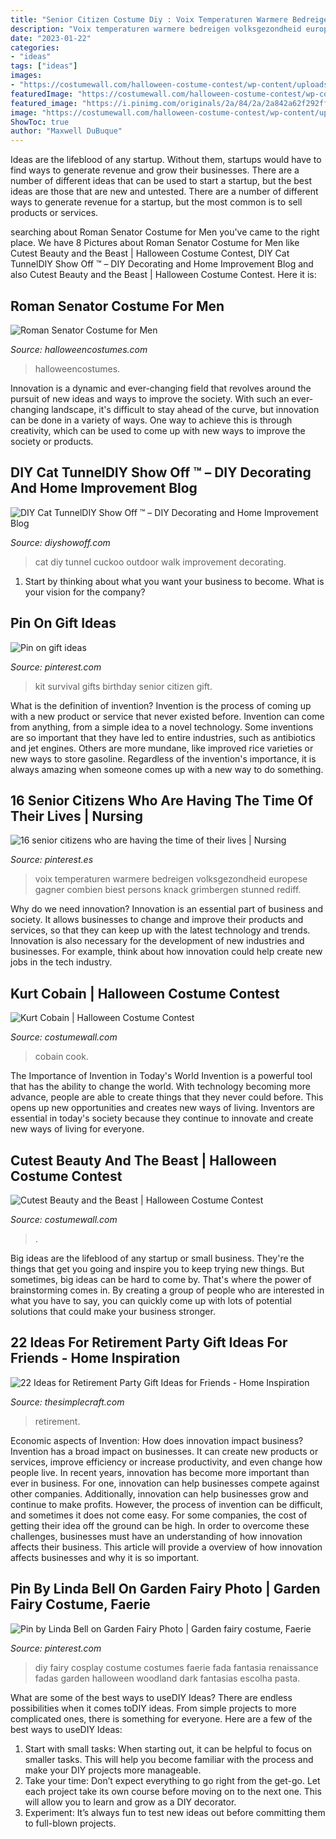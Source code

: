 ```yaml
---
title: "Senior Citizen Costume Diy : Voix Temperaturen Warmere Bedreigen Volksgezondheid Europese Gagner Combien Biest Persons Knack Grimbergen Stunned Rediff"
description: "Voix temperaturen warmere bedreigen volksgezondheid europese gagner combien biest persons knack grimbergen stunned rediff"
date: "2023-01-22"
categories:
- "ideas"
tags: ["ideas"]
images:
- "https://costumewall.com/halloween-costume-contest/wp-content/uploads/2018/10/43220907_10209779221756307_5588910877790175232_n-1.jpg"
featuredImage: "https://costumewall.com/halloween-costume-contest/wp-content/uploads/2019/10/3D118807-F459-44B9-B854-373126F33332.jpeg"
featured_image: "https://i.pinimg.com/originals/2a/84/2a/2a842a62f292ff39a532c97b0fe233f0.jpg"
image: "https://costumewall.com/halloween-costume-contest/wp-content/uploads/2019/10/3D118807-F459-44B9-B854-373126F33332.jpeg"
ShowToc: true
author: "Maxwell DuBuque"
---
```



Ideas are the lifeblood of any startup. Without them, startups would have to find ways to generate revenue and grow their businesses. There are a number of different ideas that can be used to start a startup, but the best ideas are those that are new and untested. There are a number of different ways to generate revenue for a startup, but the most common is to sell products or services.

	

		
searching about Roman Senator Costume for Men you've came to the right place. We have 8 Pictures about Roman Senator Costume for Men like Cutest Beauty and the Beast | Halloween Costume Contest, DIY Cat TunnelDIY Show Off ™ – DIY Decorating and Home Improvement Blog and also Cutest Beauty and the Beast | Halloween Costume Contest. Here it is:
		
    
## Roman Senator Costume For Men

<img loading=lazy src="https://images.halloweencostumes.com/products/38394/1-1/roman-senator-mens-costume.jpg" onerror="this.onerror=null;this.src='https://tse1.mm.bing.net/th?id=OIP.SAb36n1NshMkb_sZOUw9CgHaKl&amp;pid=15.1';" alt="Roman Senator Costume for Men">

_Source: halloweencostumes.com_

>halloweencostumes. 

	

Innovation is a dynamic and ever-changing field that revolves around the pursuit of new ideas and ways to improve the society. With such an ever-changing landscape, it's difficult to stay ahead of the curve, but innovation can be done in a variety of ways. One way to achieve this is through creativity, which can be used to come up with new ways to improve the society or products.

    
## DIY Cat TunnelDIY Show Off ™ – DIY Decorating And Home Improvement Blog

<img loading=lazy src="https://diyshowoff.com/wp-content/uploads/2012/05/cuckoo10.jpg" onerror="this.onerror=null;this.src='https://tse3.mm.bing.net/th?id=OIP.SCSztdQ6r3IAtzm93Jq_eQHaLE&amp;pid=15.1';" alt="DIY Cat TunnelDIY Show Off ™ – DIY Decorating and Home Improvement Blog">

_Source: diyshowoff.com_

>cat diy tunnel cuckoo outdoor walk improvement decorating. 

	

1) Start by thinking about what you want your business to become. What is your vision for the company?

    
## Pin On Gift Ideas

<img loading=lazy src="https://i.pinimg.com/originals/2a/84/2a/2a842a62f292ff39a532c97b0fe233f0.jpg" onerror="this.onerror=null;this.src='https://tse4.mm.bing.net/th?id=OIP.vVNHJMoAbkqtPo7yPOi--wHaJ4&amp;pid=15.1';" alt="Pin on gift ideas">

_Source: pinterest.com_

>kit survival gifts birthday senior citizen gift. 

	

What is the definition of invention?
Invention is the process of coming up with a new product or service that never existed before. Invention can come from anything, from a simple idea to a novel technology. Some inventions are so important that they have led to entire industries, such as antibiotics and jet engines. Others are more mundane, like improved rice varieties or new ways to store gasoline. Regardless of the invention's importance, it is always amazing when someone comes up with a new way to do something.

    
## 16 Senior Citizens Who Are Having The Time Of Their Lives | Nursing

<img loading=lazy src="https://i.pinimg.com/736x/29/c8/48/29c848cb8fab9b15dd937bb421bd88ed--elderly-person-heat-waves.jpg" onerror="this.onerror=null;this.src='https://tse3.mm.bing.net/th?id=OIP.jKBGkaLPEn_6X8VZWPxOfwHaFT&amp;pid=15.1';" alt="16 senior citizens who are having the time of their lives | Nursing">

_Source: pinterest.es_

>voix temperaturen warmere bedreigen volksgezondheid europese gagner combien biest persons knack grimbergen stunned rediff. 

	

Why do we need innovation?
Innovation is an essential part of business and society. It allows businesses to change and improve their products and services, so that they can keep up with the latest technology and trends. Innovation is also necessary for the development of new industries and businesses. For example, think about how innovation could help create new jobs in the tech industry.

    
## Kurt Cobain | Halloween Costume Contest

<img loading=lazy src="https://costumewall.com/halloween-costume-contest/wp-content/uploads/2018/10/43220907_10209779221756307_5588910877790175232_n-1.jpg" onerror="this.onerror=null;this.src='https://tse3.mm.bing.net/th?id=OIP.xYBDTD9rTSdaSCVaCeLcAgHaI0&amp;pid=15.1';" alt="Kurt Cobain | Halloween Costume Contest">

_Source: costumewall.com_

>cobain cook. 

	

The Importance of Invention in Today's World
Invention is a powerful tool that has the ability to change the world. With technology becoming more advance, people are able to create things that they never could before. This opens up new opportunities and creates new ways of living. Inventors are essential in today's society because they continue to innovate and create new ways of living for everyone.

    
## Cutest Beauty And The Beast | Halloween Costume Contest

<img loading=lazy src="https://costumewall.com/halloween-costume-contest/wp-content/uploads/2019/10/3D118807-F459-44B9-B854-373126F33332.jpeg" onerror="this.onerror=null;this.src='https://tse2.mm.bing.net/th?id=OIP.cW94MVHdHdhf7riGm4KOuAHaJ4&amp;pid=15.1';" alt="Cutest Beauty and the Beast | Halloween Costume Contest">

_Source: costumewall.com_

>. 

	

Big ideas are the lifeblood of any startup or small business. They're the things that get you going and inspire you to keep trying new things. But sometimes, big ideas can be hard to come by. That's where the power of brainstorming comes in. By creating a group of people who are interested in what you have to say, you can quickly come up with lots of potential solutions that could make your business stronger.

    
## 22 Ideas For Retirement Party Gift Ideas For Friends - Home Inspiration

<img loading=lazy src="https://thesimplecraft.com/wp-content/uploads/2019/09/retirement-party-gift-ideas-for-friends-fresh-b97b2753e2538fa-c-b-736x981-of-retirement-party-gift-ideas-for-friends.jpg" onerror="this.onerror=null;this.src='https://tse2.mm.bing.net/th?id=OIP.8wirHaCiGSHMvJV7dlHj5AHaJ3&amp;pid=15.1';" alt="22 Ideas for Retirement Party Gift Ideas for Friends - Home Inspiration">

_Source: thesimplecraft.com_

>retirement. 

	

Economic aspects of Invention: How does innovation impact business?
Invention has a broad impact on businesses. It can create new products or services, improve efficiency or increase productivity, and even change how people live. In recent years, innovation has become more important than ever in business. For one, innovation can help businesses compete against other companies. Additionally, innovation can help businesses grow and continue to make profits. However, the process of invention can be difficult, and sometimes it does not come easy. For some companies, the cost of getting their idea off the ground can be high. In order to overcome these challenges, businesses must have an understanding of how innovation affects their business. This article will provide a overview of how innovation affects businesses and why it is so important.

    
## Pin By Linda Bell On Garden Fairy Photo | Garden Fairy Costume, Faerie

<img loading=lazy src="https://i.pinimg.com/originals/ec/80/3f/ec803fb784a43458ae4cd2fc2e1237c3.jpg" onerror="this.onerror=null;this.src='https://tse4.mm.bing.net/th?id=OIP.04RhJCzXTSJj7PRPcsMCZwHaIr&amp;pid=15.1';" alt="Pin by Linda Bell on Garden Fairy Photo | Garden fairy costume, Faerie">

_Source: pinterest.com_

>diy fairy cosplay costume costumes faerie fada fantasia renaissance fadas garden halloween woodland dark fantasias escolha pasta. 

	

What are some of the best ways to useDIY Ideas?
There are endless possibilities when it comes toDIY ideas. From simple projects to more complicated ones, there is something for everyone. Here are a few of the best ways to useDIY Ideas: 
1. Start with small tasks: When starting out, it can be helpful to focus on smaller tasks. This will help you become familiar with the process and make your DIY projects more manageable. 
2. Take your time: Don’t expect everything to go right from the get-go. Let each project take its own course before moving on to the next one. This will allow you to learn and grow as a DIY decorator. 
3. Experiment: It’s always fun to test new ideas out before committing them to full-blown projects.

